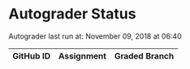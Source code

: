 # Autograder Status
Autograder last run at: November 09, 2018 at 06:40

| GitHub ID | Assignment | Graded Branch |
|-----------|------------|---------------|
